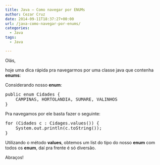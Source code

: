 ```yaml
---
title: Java – Como navegar por ENUMs
author: Cezar Cruz
date: 2014-09-11T18:37:27+00:00
url: /java-como-navegar-por-enums/
categories:
  - Java
tags:
  - Java

---
```

Olás,

hoje uma dica rápida pra navegarmos por uma classe java que contenha **enums**:

Considerando nosso **enum**:

<pre class="lang:java decode:true">public enum Cidades {
    CAMPINAS, HORTOLANDIA, SUMARE, VALINHOS
}</pre>

Pra navegamos por ele basta fazer o seguinte:

<pre class="lang:default decode:true">for (Cidades c : Cidages.values()) {
    System.out.println(c.toString());
}</pre>

Utilizando o método **values**, obtemos um list do tipo do nosso **enum** com todos os **enum**, daí pra frente é só diversão.

Abraços!